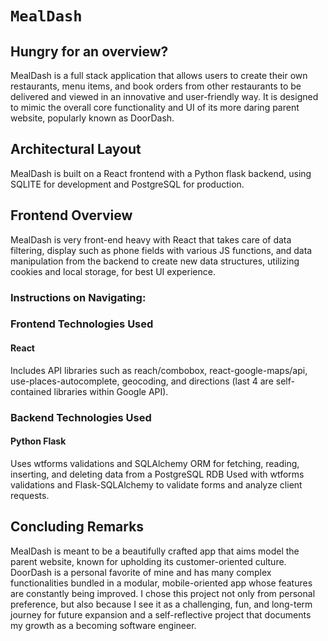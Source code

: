 # `MealDash`

## Hungry for an overview?

MealDash is a full stack application that allows users to create their own restaurants, menu items, and book orders from other restaurants to be delivered and viewed in an innovative and user-friendly way. It is designed to mimic the overall core functionality and UI of its more daring parent website, popularly known as DoorDash. 

## Architectural Layout
MealDash is built on a React frontend with a Python flask backend, using SQLITE for development and PostgreSQL for production.

## Frontend Overview
MealDash is very front-end heavy with React that takes care of data filtering, display such as phone fields with various JS functions, and data manipulation from the backend to create new data structures, utilizing cookies and local storage, for best UI experience. 

### Instructions on Navigating:


### Frontend Technologies Used
#### React
Includes API libraries such as reach/combobox, react-google-maps/api, use-places-autocomplete, geocoding, and directions (last 4 are self-contained libraries within Google API).

### Backend Technologies Used
#### Python Flask
Uses wtforms validations and SQLAlchemy ORM for fetching, reading, inserting, and deleting data from a PostgreSQL RDB
Used with wtforms validations and Flask-SQLAlchemy to validate forms and analyze client requests. 

## Concluding Remarks
MealDash is meant to be a beautifully crafted app that aims model the parent website, known for upholding its customer-oriented culture. DoorDash is a personal favorite of mine and has many complex functionalities bundled in a modular, mobile-oriented app whose features are constantly being improved. I chose this project not only from personal preference, but also because I see it as a challenging, fun, and long-term journey for future expansion and a self-reflective project that documents my growth as a becoming software engineer. 

